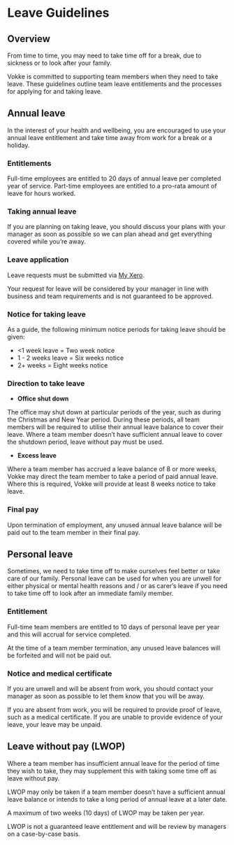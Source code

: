 # Leave Guidelines

<h2>Overview</h2>
From time to time, you may need to take time off for a break, due to sickness or to look after your family.

Vokke is committed to supporting team members when they need to take leave. These guidelines outline team leave entitlements and the processes for applying for and taking leave.

<h2>Annual leave</h2>
In the interest of your health and wellbeing, you are encouraged to use your annual leave entitlement and take time away from work for a break or a holiday.

<h3>Entitlements</h3>
Full-time employees are entitled to 20 days of annual leave per completed year of service. Part-time employees are entitled to a pro-rata amount of leave for hours worked.

<h3>Taking annual leave</h3>
If you are planning on taking leave, you should discuss your plans with your manager as soon as possible so we can plan ahead and get everything covered while you’re away.

<h3>Leave application</h3>
Leave requests must be  submitted via <a href="https://login.xero.com/">My Xero</a>.

Your request for leave will be considered by your manager in line with business and team requirements and is not guaranteed to be approved. 

<h3>Notice for taking leave</h3>
As a guide, the following minimum notice periods for taking leave should be given:

<ul>
  <li><1 week leave = Two week notice</li>
  <li>1 - 2 weeks leave = Six weeks notice</li>
  <li>2+ weeks = Eight weeks notice</li>
</ul>

<h3>Direction to take leave</h3>
<b><ul>
  <li>Office shut down</li>
</ul></b>
The office may shut down at particular periods of the year, such as during the Christmas and New Year period. During these periods, all team members will be required to utilise their annual leave balance to cover their leave.
Where a team member doesn’t have sufficient annual leave to cover the shutdown period, leave without pay must be used.

<b><ul>
  <li>Excess leave</li>
</ul></b>
Where a team member has accrued a leave balance of 8 or more weeks, Vokke may direct the team member to take a period of paid annual leave. Where this is required, Vokke will provide at least 8 weeks notice to take leave.

<h3>Final pay</h3>
Upon termination of employment, any unused annual leave balance will be paid out to the team member in their final pay.

<h2>Personal leave</h2>
Sometimes, we need to take time off to make ourselves feel better or take care of our family. Personal leave can be used for when you are unwell for either physical or mental health reasons and / or as carer’s leave if you need to take time off to look after an immediate family member.

<h3>Entitlement</h3>
Full-time team members are entitled to 10 days of personal leave per year and this will accrual for service completed.

At the time of a team member termination, any unused leave balances will be forfeited and will not be paid out.

<h3>Notice and medical certificate</h3>
If you are unwell and will be absent from work, you should contact your manager as soon as possible to let them know that you will be away.

If you are absent from work, you will be required to provide proof of leave, such as a medical certificate. If you are unable to provide evidence of your leave, your leave may be unpaid.

<h2>Leave without pay (LWOP)</h2>
Where a team member has insufficient annual leave for the period of time they wish to take, they may supplement this with taking some time off as leave without pay.

LWOP may only be taken if a team member doesn’t have a sufficient annual leave balance or intends to take a long period of annual leave at a later date.

A maximum of two weeks (10 days) of LWOP may be taken per year.

LWOP is not a guaranteed leave entitlement and will be review by managers on a case-by-case basis.
